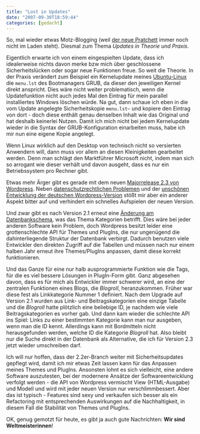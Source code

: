 ```yaml
---
title: "Lost in Updates"
date: "2007-09-30T18:59:44"
categories: [gedacht]
---
```


So, mal wieder etwas Motz-Blogging (weil [der neue Pratchett](/2007/08/28/terry-pratchett-news/) immer noch nicht im Laden steht). Diesmal zum Thema *Updates in Theorie und Praxis*.

Eigentlich erwarte ich von einem eingespielten Update, dass ich idealerweise nichts davon merke bzw mich über geschlossene Sicherheitslücken oder sogar neue Funktionen freue. So weit die Theorie. In der Praxis verändert zum Beispiel ein Kernelupdate meines [Ubuntu-Linux](/2007/06/25/ubuntu-704-oder-die-verwirrende-versionsnummer/) die `menu.lst` des Bootmanagers GRUB, da dieser den jeweiligen Kernel direkt anspricht. Dies wäre nicht weiter problematisch, wenn die Updatefunktion nicht auch jedes Mal den Eintrag für mein parallel installiertes Windows löschen würde. Na gut, dann schaue ich eben in die vom Update angelegte Sicherheitskopie `menu.lst~` und kopiere den Eintrag von dort - doch diese enthält genau denselben Inhalt wie das Original und hat deshalb keinerlei Nutzen. Damit ich mich nicht bei jedem Kernelupdate wieder in die Syntax der GRUB-Konfiguration einarbeiten muss, habe ich mir nun eine eigene Kopie angelegt.

Wenn Linux wirklich auf den Desktop von technisch nicht so versierten Anwendern will, dann muss vor allem an diesen Kleinigkeiten gearbeitet werden. Denn man schlägt den Marktführer Microsoft nicht, indem man sich so arrogant wie dieser verhält und davon ausgeht, dass es nur ein Betriebssystem pro Rechner gibt.

Etwas mehr Ärger gibt es gerade mit dem neuen [Majorrelease 2.3 von Wordpress](http://wordpress.org/development/2007/09/wordpress-23/). Neben [datenschutzrechtlichen Problemen](http://forum.wordpress-deutschland.org/allgemeines/25313-wordpress-2-3-sicherheit-datenschutz.html) und der [unschönen Entwicklung der deutschen Wordpress-Version](http://spam.weltretter.de/2007/09/25/spam-23-von-wordpress-deutschland/) stößt mir aber ein anderer Aspekt bitter auf und verhindert ein schnelles Aufspielen der neuen Version.

Und zwar gibt es nach Version 2.1 erneut eine [Änderung am Datenbankschema](http://boren.nu/archives/2007/08/26/wordpress-23-taxonomy-schema/), was das Thema Kategorien betrifft. Dies wäre bei jeder anderen Software kein Problem, doch Wordpress besitzt leider eine grottenschlechte API für Themes und PlugIns, die nur ungenügend die dahinterliegende Struktur der Datenbank verbirgt. Dadurch benutzen viele Entwickler den direkten Zugriff auf die Tabellen und müssen nach nur einem halben Jahr erneut ihre Themes/PlugIns anpassen, damit diese korrekt funktionieren.

Und das Ganze für eine nur halb ausprogrammierte Funktion wie die Tags, für die es viel bessere Lösungen in PlugIn-Form gibt. Ganz abgesehen davon, dass es für mich als Entwickler immer schwerer wird, an eine der zentralen Funktionen eines Blogs, die *Blogroll*, heranzukommen. Früher war diese fest als Linkkategorie Nummer 1 definiert. Nach dem Upgrade auf Version 2.1 wurden aus Link- und Beitragskategorien eine einzige Tabelle und die *Blogroll* hatte plötzlich eine beliebige ID, je nachdem wie viele Beitragskategorien es vorher gab. Und dann kam wieder die schlechte API ins Spiel: Links zu einer bestimmten Kategorie kann man nur ausgeben, wenn man die ID kennt. Allerdings kann mit Bordmitteln nicht herausgefunden werden, welche ID die Kategorie *Blogroll* hat. Also bleibt nur die Suche direkt in der Datenbank als Alternative, die ich für Version 2.3 jetzt wieder umschreiben darf.

Ich will nur hoffen, dass der 2.2er-Branch weiter mit Sicherheitsupdates gepflegt wird, damit ich mir etwas Zeit lassen kann für das Anpassen meines Themes und PlugIns. Ansonsten lohnt es sich vielleicht, eine andere Software auszutesten, bei der modernere Ansätze der Softwareentwicklung verfolgt werden - die API von Wordpress vermischt View (HTML-Ausgabe) und Modell und wird mit jeder neuen Version nur verschlimmbessert. Aber das ist typisch - Features sind sexy und verkaufen sich besser als ein Refactoring mit entsprechenden Auswirkungen auf die Nachhaltigkeit, in diesem Fall die Stabilität von Themes und PlugIns.

OK, genug gemotzt für heute, es gibt ja auch gute Nachrichten: **Wir sind Weltmeisterinnen**!

